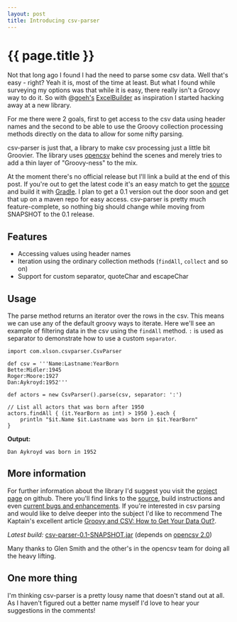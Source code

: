```yaml
---
layout: post
title: Introducing csv-parser
---
```


{{ page.title }}
=========

Not that long ago I found I had the need to parse some csv data. Well that's easy - right? Yeah it is, most of the time at least. But what I found while surveying my options was that while it is easy, there really isn't a Groovy way to do it. So with @[goeh's](http://twitter.com/goeh)
[ExcelBuilder](http://www.technipelago.se/blog/?p=44) as inspiration I started hacking away at a new library.

For me there were 2 goals, first to get access to the csv data using header names and the second to be able to use the Groovy collection processing methods directly on the data to allow for some nifty parsing.

csv-parser is just that, a library to make csv processing just a little bit Groovier. The library uses [opencsv](http://opencsv.sourceforge.net/) behind the scenes and merely tries to add a thin layer of "Groovy-ness" to the mix.

At the moment there's no official release but I'll link a build at the end of this post. If you're out to get the latest code it's an easy match to get the [source](http://github.com/xlson/csv-parser/) and build it with [Gradle](http://www.gradle.org/). I plan to get a 0.1 version out the door soon and get that up on a maven repo for easy access. csv-parser is pretty much feature-complete, so nothing big should change while moving from SNAPSHOT to the 0.1 release.

## Features

* Accessing values using header names
* Iteration using the ordinary collection methods (`findAll`, `collect`
  and so on)
* Support for custom separator, quoteChar and escapeChar

## Usage

The parse method returns an iterator over the rows in the csv. This
means we can use any of the default groovy ways to iterate. Here we'll see an example of filtering data in the csv using the `findAll` method. `:` is used as separator to demonstrate how to use a custom `separator`.

    import com.xlson.csvparser.CsvParser

    def csv = '''Name:Lastname:YearBorn
    Bette:Midler:1945
    Roger:Moore:1927
    Dan:Aykroyd:1952'''

    def actors = new CsvParser().parse(csv, separator: ':')
    
    // List all actors that was born after 1950
    actors.findAll { (it.YearBorn as int) > 1950 }.each {
        println "$it.Name $it.Lastname was born in $it.YearBorn"
    }

**Output:**

    Dan Aykroyd was born in 1952

## More information

For further information about the library I'd suggest you visit the
[project page](http://xlson.github.com/csv-parser/) on github. There
you'll find links to the
[source](http://github.com/xlson/csv-parser/), build instructions and
even [current bugs and
enhancements](http://github.com/xlson/csv-parser/issues). If you're
interested in csv parsing and would like to delve deeper into the
subject I'd like to recommend The Kaptain's excellent article [Groovy and CSV: How to Get Your Data Out?](http://www.kellyrob99.com/blog/2010/07/01/groovy-and-csv-how-to-get-your-data-out/).

*Latest build:* [csv-parser-0.1-SNAPSHOT.jar](/files/csv-parser-0.1-SNAPSHOT.jar) (depends on [opencsv 2.0](http://opencsv.sourceforge.net/))

Many thanks to Glen Smith and the other's in the opencsv team for
doing all the heavy lifting.

## One more thing

I'm thinking csv-parser is a pretty lousy name that doesn't stand out
at all. As I haven't figured out a better name myself I'd love to hear
your suggestions in the comments!
